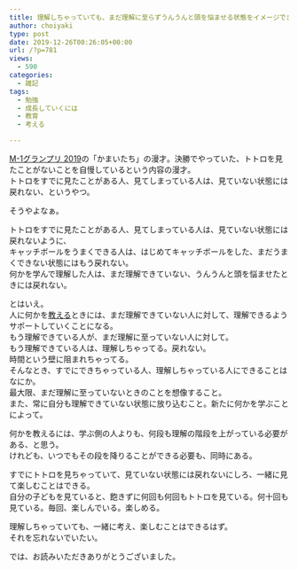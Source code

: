 ```yaml
---
title: 理解しちゃっていても、まだ理解に至らずうんうんと頭を悩ませる状態をイメージできるか〜M-1グランプリ 2019の「かまいたち」の漫才を見て考えたこと〜
author: choiyaki
type: post
date: 2019-12-26T00:26:05+00:00
url: /?p=781
views:
  - 590
categories:
  - 雑記
tags:
  - 勉強
  - 成長していくには
  - 教育
  - 考える

---
```

[M-1グランプリ 2019][1]の「かまいたち」の漫才。決勝でやっていた、トトロを見たことがないことを自慢しているという内容の漫才。  
トトロをすでに見たことがある人、見てしまっている人は、見ていない状態には戻れない、というやつ。

そうやよなぁ。

トトロをすでに見たことがある人、見てしまっている人は、見ていない状態には戻れないように、  
キャッチボールをうまくできる人は、はじめてキャッチボールをした、まだうまくできない状態にはもう戻れない。  
何かを学んで理解した人は、まだ理解できていない、うんうんと頭を悩ませたときには戻れない。

とはいえ。  
人に何かを[教える][2]ときには、まだ理解できていない人に対して、理解できるようサポートしていくことになる。  
もう理解できている人が、まだ理解に至っていない人に対して。  
もう理解できている人は、理解しちゃってる。戻れない。  
時間という壁に阻まれちゃってる。  
そんなとき、すでにできちゃっている人、理解しちゃっている人にできることはなにか。  
最大限、まだ理解に至っていないときのことを想像すること。  
また、常に自分も理解できていない状態に放り込むこと。新たに何かを学ぶことによって。

何かを教えるには、学ぶ側の人よりも、何段も理解の階段を上がっている必要がある、と思う。  
けれども、いつでもその段を降りることができる必要も、同時にある。

すでにトトロを見ちゃっていて、見ていない状態には戻れないにしろ、一緒に見て楽しむことはできる。  
自分の子どもを見ていると、飽きずに何回も何回もトトロを見ている。何十回も見ている。毎回、楽しんでいる。楽しめる。

理解しちゃっていても、一緒に考え、楽しむことはできるはず。  
それを忘れないでいたい。

では、お読みいただきありがとうございました。

 [1]: https://www.m-1gp.com/
 [2]: https://scrapbox.io/choiyaki-hondana/%E6%95%99%E3%81%88%E3%82%8B